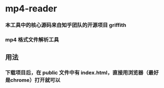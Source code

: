 # mp4-reader

### 本工具中的核心源码来自知乎团队的开源项目 griffith

### mp4 格式文件解析工具

## 用法

### 下载项目后，在 public 文件中有 index.html，直接用浏览器（最好是chrome）打开就可以
